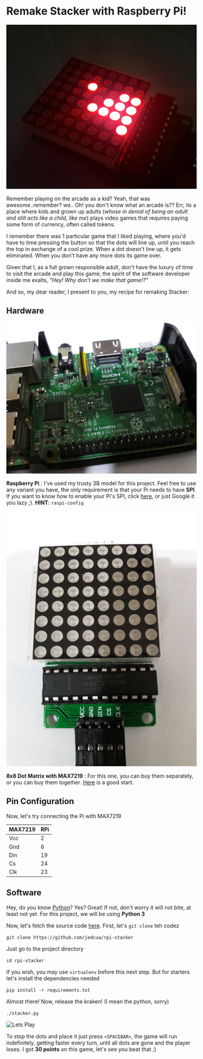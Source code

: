 # Remake Stacker with Raspberry Pi!

![RPI-Stacker](../img/rpi-stacker/preview.jpg)

Remember playing on the arcade as a kid? Yeah, that was awesome..remember? we.. Oh! you don't know what an arcade is?? Err, its a place where kids and grown up adults (_whose in denial of being an adult and still acts like a child, like me_) plays video games that requires paying some form of currency, often called tokens.

I remember there was 1 particular game that I liked playing, where you'd have to time pressing the button so that the dots will line up, until you reach the top in exchange of a cool prize. When a dot doesn't line up, it gets eliminated. When you don't have any more dots its game over.

Given that I, as a full grown responsible adult, don't have the luxury of time to visit the arcade and play this game; the spirit of the software developer inside me exalts, _"Hey! Why don't we make that game!?"_

And so, my dear reader, I present to you, my recipe for remaking Stacker:

## Hardware
![Raspberry Pi](../img/rpi-stacker/raspberry-pi.jpg)

**Raspberry Pi** : I've used my trusty 3B model for this project. Feel free to use any variant you have, the only requirement is that your Pi needs to have **SPI**. If you want to know how to enable your Pi's SPI, click [here](https://www.raspberrypi.org/documentation/hardware/raspberrypi/spi/README.md), or just Google it you lazy ;). **HINT**: `raspi-config`

![Dot Matrix](../img/rpi-stacker/dot-matrix.jpg)

**8x8 Dot Matrix with MAX7219** : For this one, you can buy them separately, or you can buy them together. [Here](https://www.amazon.com/s?k=max7219) is a good start.

## Pin Configuration
Now, let's try connecting the Pi with MAX7219

|MAX7219 |RPi|
|--------|---|
|Vcc     |  2|
|Gnd     |  6|
|Din     | 19|
|Cs      | 24|
|Clk     | 23|


## Software
Hey, do you know [Python](https://www.python.org/)? Yes? Great! If not, don't worry it will not bite, at least not yet. For this project, we will be using **Python 3**

Now, let's fetch the source code [here](https://github.com/jedcua/rpi-stacker). First, let's `git clone` teh codez

```
git clone https://github.com/jedcua/rpi-stacker
```

Just go to the project directory
```
cd rpi-stacker
```

If you wish, you may use `virtualenv` before this next step. But for starters let's install the dependencies needed
```
pip install -r requirements.txt
```

Almost there! Now, release the kraken! (I mean the python, sorry)
```
./stacker.py
```

![Lets Play](../img/rpi-stacker/play.gif)

To stop the dots and place it just press `<SPACEBAR>`, the game will run indefinitely, getting faster every turn, until all dots are gone and the player loses. I got **30 points** on this game, let's see you beat that ;)